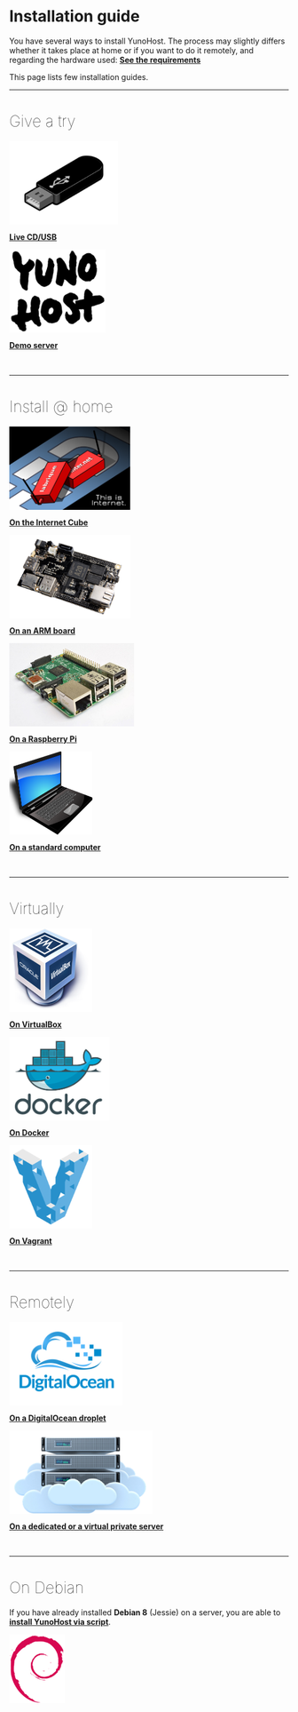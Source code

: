 # Installation guide

You have several ways to install YunoHost. The process may slightly differs whether it takes place at home or if you want to do it remotely, and regarding the hardware used: **[See the requirements](/hardware)**

This page lists few installation guides.

---

<h1 style="font-weight: 100">Give a try</h1>

<div class="row">

<div class="col col-md-3 text-center">
<a href="/try_at_home"><img src="/images/usb_key.png" height=150 style="vertical-align:bottom"><b><p>Live CD/USB</p></b></a>
</div>

<div class="col col-md-3 text-center">
<a href="/try"><img height=150 src="/images/logo.png" style="vertical-align:bottom"><b><p>Demo server</p></b></a>
</div>


</div>

<br>

---

<h1 style="font-weight: 100">Install @ home</h1>

<div class="row">

<div class="col col-md-3 text-center">
<a href="/installation_brique_fr"><img src="/images/thisisinternet.png" height=150 style="vertical-align:bottom"><b><p>On the Internet Cube</p></b></a>
</div>


<div class="col col-md-3 text-center">
<a href="/install_on_arm_board"><img src="/images/cubieboard2.png" height=150 style="vertical-align:bottom"><b><p>On an ARM board</p></b></a>
</div>

<div class="col col-md-3 text-center">
<a href="/install_on_raspberry"><img src="/images/Raspberry_Pi_2_Model_B_v1.1_front_angle_new.jpg" height=150 style="vertical-align:bottom"><b><p>On a Raspberry Pi</p></b></a>
</div>

<div class="col col-md-3 text-center">
<a href="/install_iso"><img src="/images/laptop.png" height=150 style="vertical-align:bottom"><b><p>On a standard computer</p></b></a>
</div>

</div>

<br>

---

<h1 style="font-weight: 100">Virtually</h1>

<div class="row">

<div class="col col-md-3 text-center">
<a href="/install_on_virtualbox"><img src="/images/virtualbox.png" height=150 style="vertical-align:bottom"><b><p>On VirtualBox</p></b></a>
</div>

<div class="col col-md-3 text-center">
<a href="/docker"><img src="/images/docker.png" height=150 style="vertical-align:bottom"><b><p>On Docker</p></b></a>
</div>

<div class="col col-md-3 text-center">
<a href="/vagrant"><img src="/images/vagrant.png" height=150 style="vertical-align:bottom"><b><p>On Vagrant</p></b></a>
</div>

</div>

<br>

---

<h1 style="font-weight: 100">Remotely</h1>

<div class="row">

<div class="col col-md-3 text-center">
<a href="/install_on_digitalocean"><img src="/images/digitalocean.png" height=150 style="vertical-align:bottom"><b><p>On a DigitalOcean droplet</p></b></a>
</div>

<div class="col col-md-3 text-center">
<a href="/install_on_dedicated_server"><img src="/images/vps.png" height=150 style="vertical-align:bottom"><b><p>On a dedicated or a virtual private server</p></b></a>
</div>

</div>

<br>

---

<h1 style="font-weight: 100">On Debian</h1>

If you have already installed **Debian 8** (Jessie) on a server, you are able to **[install YunoHost via script](/install_on_debian)**.

<a href="/install_on_debian"><img width=100 src="/images/debian-logo.png"></a>

